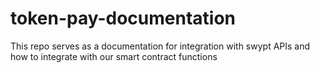 # token-pay-documentation
This repo serves as a documentation for integration with swypt APIs and how to integrate with our smart contract functions 
